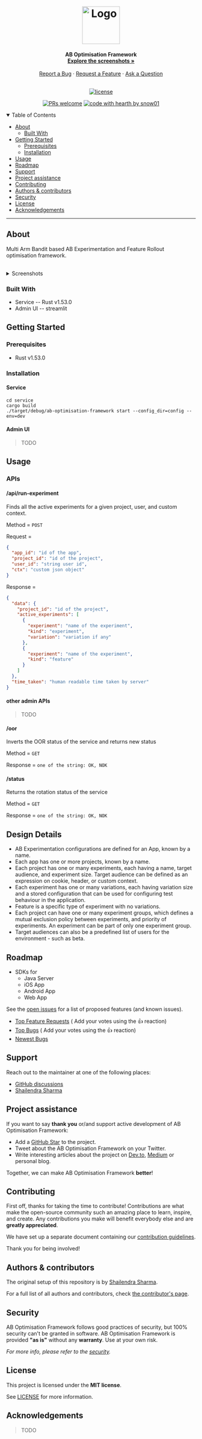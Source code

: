 <h1 align="center">
  <a href="https://github.com/snow01/ab-optimisation-framework">
    <!-- Please provide path to your logo here -->
    <img src="docs/images/logo.png" alt="Logo" height="100">
  </a>
</h1>

<div align="center">
  <b>AB Optimisation Framework</b>
  <br />
  <a href="#about"><strong>Explore the screenshots »</strong></a>
  <br />
  <br />
  <a href="https://github.com/snow01/ab-optimisation-framework/issues/new?assignees=&labels=bug&template=01_BUG_REPORT.md&title=bug%3A+">Report a Bug</a>
  ·
  <a href="https://github.com/snow01/ab-optimisation-framework/issues/new?assignees=&labels=enhancement&template=02_FEATURE_REQUEST.md&title=feat%3A+">Request a Feature</a>
  ·
  <a href="https://github.com/snow01/ab-optimisation-framework/discussions">Ask a Question</a>
</div>

<div align="center">
<br />

[![license](https://img.shields.io/github/license/snow01/ab-optimisation-framework.svg?style=flat-square)](LICENSE)

[![PRs welcome](https://img.shields.io/badge/PRs-welcome-ff69b4.svg?style=flat-square)](https://github.com/snow01/ab-optimisation-framework/issues?q=is%3Aissue+is%3Aopen+label%3A%22help+wanted%22)
[![code with hearth by snow01](https://img.shields.io/badge/%3C%2F%3E%20with%20%E2%99%A5%20by-snow01-ff1414.svg?style=flat-square)](https://github.com/snow01)

</div>

<details open="open">
<summary>Table of Contents</summary>

- [About](#about)
    - [Built With](#built-with)
- [Getting Started](#getting-started)
    - [Prerequisites](#prerequisites)
    - [Installation](#installation)
- [Usage](#usage)
- [Roadmap](#roadmap)
- [Support](#support)
- [Project assistance](#project-assistance)
- [Contributing](#contributing)
- [Authors & contributors](#authors--contributors)
- [Security](#security)
- [License](#license)
- [Acknowledgements](#acknowledgements)

</details>

---

## About

Multi Arm Bandit based AB Experimentation and Feature Rollout optimisation framework.

<br/>
<details>
<summary>Screenshots</summary>

|                               Home Page                               |                               Login Page                               |
| :-------------------------------------------------------------------: | :--------------------------------------------------------------------: |
| <img src="docs/images/screenshot.png" title="Home Page" width="100%"> | <img src="docs/images/screenshot.png" title="Login Page" width="100%"> |

</details>

### Built With

- Service -- Rust v1.53.0
- Admin UI -- streamlit

## Getting Started

### Prerequisites

- Rust v1.53.0

### Installation

#### Service
```shell
cd service
cargo build
./target/debug/ab-optimisation-framework start --config_dir=config --env=dev
```

#### Admin UI

> TODO

## Usage

### APIs

#### /api/run-experiment

Finds all the active experiments for a given project, user, and custom context.

Method = `POST`

Request =
```json
{
  "app_id": "id of the app",
  "project_id": "id of the project",
  "user_id": "string user id",
  "ctx": "custom json object"
}
```

Response =
```json
{
  "data": {
    "project_id": "id of the project",
    "active_experiments": [
      {
        "experiment": "name of the experiment",
        "kind": "experiment",
        "variation": "variation if any"
      },
      {
        "experiment": "name of the experiment",
        "kind": "feature"
      }
    ]
  },
  "time_taken": "human readable time taken by server"
}
```

#### other admin APIs

> TODO
 
#### /oor

Inverts the OOR status of the service and returns new status

Method = `GET`

Response = `one of the string: OK, NOK`

#### /status

Returns the rotation status of the service

Method = `GET`

Response = `one of the string: OK, NOK`

## Design Details

- AB Experimentation configurations are defined for an App, known by a name.
- Each app has one or more projects, known by a name.
- Each project has one or many experiments, each having a name, target audience, and experiment size. Target audience can be defined as an expression on cookie, header, or custom context.
- Each experiment has one or many variations, each having variation size and a stored configuration that can be used for configuring test behaviour in the application.
- Feature is a specific type of experiment with no variations.
- Each project can have one or many experiment groups, which defines a mutual exclusion policy between experiments, and priority of experiments. An experiment can be part of only one experiment group.
- Target audiences can also be a predefined list of users for the environment - such as beta.


## Roadmap

- SDKs for 
  - Java Server
  - iOS App
  - Android App
  - Web App

See the [open issues](https://github.com/snow01/ab-optimisation-framework/issues) for a list of proposed features (and
known issues).

- [Top Feature Requests](https://github.com/snow01/ab-optimisation-framework/issues?q=label%3Aenhancement+is%3Aopen+sort%3Areactions-%2B1-desc) (
  Add your votes using the 👍 reaction)
- [Top Bugs](https://github.com/snow01/ab-optimisation-framework/issues?q=is%3Aissue+is%3Aopen+label%3Abug+sort%3Areactions-%2B1-desc) (
  Add your votes using the 👍 reaction)
- [Newest Bugs](https://github.com/snow01/ab-optimisation-framework/issues?q=is%3Aopen+is%3Aissue+label%3Abug)

## Support

Reach out to the maintainer at one of the following places:

- [GitHub discussions](https://github.com/snow01/ab-optimisation-framework/discussions)
- [Shailendra Sharma](https://github.com/snow01)

## Project assistance

If you want to say **thank you** or/and support active development of AB Optimisation Framework:

- Add a [GitHub Star](https://github.com/snow01/ab-optimisation-framework) to the project.
- Tweet about the AB Optimisation Framework on your Twitter.
- Write interesting articles about the project on [Dev.to](https://dev.to/), [Medium](https://medium.com/) or personal
  blog.

Together, we can make AB Optimisation Framework **better**!

## Contributing

First off, thanks for taking the time to contribute! Contributions are what make the open-source community such an
amazing place to learn, inspire, and create. Any contributions you make will benefit everybody else and are **greatly
appreciated**.

We have set up a separate document containing our [contribution guidelines](docs/CONTRIBUTING.md).

Thank you for being involved!

## Authors & contributors

The original setup of this repository is by [Shailendra Sharma](https://github.com/snow01).

For a full list of all authors and contributors,
check [the contributor's page](https://github.com/snow01/ab-optimisation-framework/contributors).

## Security

AB Optimisation Framework follows good practices of security, but 100% security can't be granted in software. AB
Optimisation Framework is provided **"as is"** without any **warranty**. Use at your own risk.

_For more info, please refer to the [security](docs/SECURITY.md)._

## License

This project is licensed under the **MIT license**.

See [LICENSE](LICENSE) for more information.

## Acknowledgements

> TODO